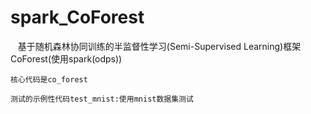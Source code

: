 # spark_CoForest
    
    基于随机森林协同训练的半监督性学习(Semi-Supervised Learning)框架CoForest(使用spark(odps))
    
    核心代码是co_forest
    
    测试的示例性代码test_mnist:使用mnist数据集测试
